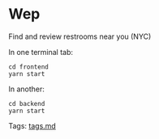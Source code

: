 # Wep

Find and review restrooms near you (NYC)

In one terminal tab:

```
cd frontend
yarn start
```

In another:

```
cd backend
yarn start
```

Tags: [tags.md](https://github.com/sonnynomnom/welp/blob/main/docs/tags.md)
